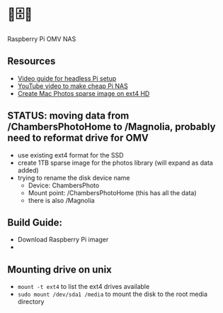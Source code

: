 # 🍓🗄️🍓
Raspberry Pi OMV NAS

## Resources
- [Video guide for headless Pi setup](https://www.youtube.com/watch?v=hCxT0A-5_9k&t=580s)
- [YouTube video to make cheap Pi NAS](https://www.youtube.com/watch?v=KKpPgwa_Fys)
- [Create Mac Photos sparse image on ext4 HD](https://discussions.apple.com/thread/8030554)

## STATUS: moving data from /ChambersPhotoHome to /Magnolia, probably need to reformat drive for OMV
- use existing ext4 format for the SSD
- create 1TB sparse image for the photos library (will expand as data added)
- trying to rename the disk device name
  - Device: ChambersPhoto
  - Mount point: /ChambersPhotoHome (this has all the data)
  - there is also /Magnolia

## Build Guide:
- Download Raspberry Pi imager
- 

## Mounting drive on unix
- `mount -t ext4` to list the ext4 drives available
- `sudo mount /dev/sda1 /media` to mount the disk to the root media directory
